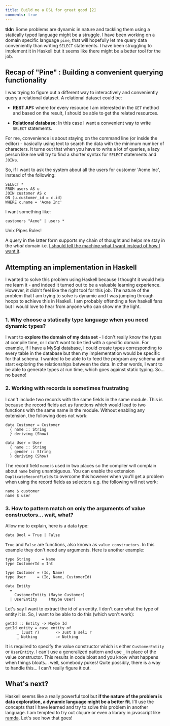 ```yaml
---
title: Build me a DSL for great good [2]
comments: true
---
```


**tldr:** Some problems are dynamic in nature and tackling them using a
statically typed language might be a struggle. I have been working on a domain
specific language `pine`, that will hopefully let me query data conveniently
than writing `SELECT` statements. I have been struggling to implement it in
Haskell but it seems like there might be a better tool for the job.

## Recap of "Pine" : Building a convenient querying functionality

I was trying to figure out a different way to interactively and conveniently
query a relational dataset. A relational dataset could be:

- **REST API:** where for every resource I am interested in the `GET` method and
based on the result, I should be able to get the related resources.

- **Relational database:** In this case I want a convenient way to write
  `SELECT` statements.

For me, convenience is about staying on the command line (or inside the
editor) - basically using text to search the data with the minimum number of
characters. It turns out that when you have to write a lot of queries, a lazy
person like me will try to find a shorter syntax for `SELECT` statements and
`JOIN`s.

So, if I want to ask the system about all the users for customer 'Acme Inc',
instead of the following:

```
SELECT *
FROM users AS u
JOIN customer AS c
ON (u.customer_id = c.id)
WHERE c.name = 'Acme Inc'
```

I want something like:

```
customers "Acme" | users *
```

Unix Pipes Rules!

A query in the latter form supports my chain of thought and helps me stay in the
*what* domain
i.e.
[I should tell the machine what I want instead of how I want it][focusing-on-what-matters].

## Attempting an implementation in Haskell

I wanted to solve this problem using Haskell because I thought it would help me
learn it - and indeed it turned out to be a valuable learning experience.
However, it didn't feel like the right tool for this job. The nature of the
problem that I am trying to solve is dynamic and I was jumping through hoops to
achieve this in Haskell. I am probably offending a few haskell fans but I would
love to hear from anyone who can show me the light.

### 1. Why choose a statically type language when you need dynamic types?

I want to **explore the domain of my data set** - I don't really know the types
at compile time, or I don't want to be tied with a specific domain. For example,
if I have a MySql database, I could create types corresponding to every table in
the database but then my implementation would be specific for that schema. I
wanted to be able to to feed the program any schema and start exploring the relationships
between the data. In other words, I want to be able to generate types at run
time, which goes against static typing. So... no bueno!

### 2. Working with records is sometimes frustrating

I can't include two records with the same fields in the same module. This is
because the record fields act as functions which would lead to two functions
with the same name in the module. Without enabling any extension, the following
does not work:

```
data Customer = Customer
  { name :: String
  } deriving (Show)
  
data User = User
  { name :: String
  , gender :: String
  } deriving (Show)
```

The record field `name` is used in two places so the compiler will complain
about `name` being unambiguous. You can enable the extension
`DuplicateRecordFields` to overcome this however when you'll get a problem when
using the record fields as selectors e.g. the following will not work:

```
name $ customer
name $ user
```

### 3. How to pattern match on only the arguments of value constructors... wait, what?

Allow me to explain, here is a data type:

```
data Bool = True | False
```

`True` and `False` are functions, also known as `value constructors`. In this
example they don't need any arguments. Here is another example:

```
type String     = Name
type CustomerId = Int

type Customer = (Id, Name)
type User     = (Id, Name, CustomerId)

data Entity
  =
    CustomerEntity (Maybe Customer)
  | UserEntity     (Maybe User)
```

Let's say I want to extract the id of an entity. I don't care what the type of entity it is. So, I want to be able to do this (which won't work):

```
getId :: Entity -> Maybe Id
getId entity = case entity of
     _ (Just r)       -> Just $ sel1 r
     _ Nothing        -> Nothing
```

It is required to specify the value constructor which is either `CustomerEntity`
or `UserEntity`. I can't use a generalized pattern and use `_` in place of the
value constructor. This results in code bloat and you know what happens when
things bloats... well, somebody pukes! Quite possibly, there is a
way to handle this... I can't really figure it out.

## What's next?

Haskell seems like a really powerful tool but **if the nature of the problem is
data exploration, a dynamic language might be a better fit**. I'll use the
concepts that I have learned and try to solve this problem in another language.
I am tempted to try out clojure or even a library in javascript
like [ramda][ramda]. Let's see how that goes!

[focusing-on-what-matters]: https://ahmadnazir.github.io/posts/2017-07-11-focusing-on-what-matters/post.html
[ramda]: http://ramdajs.com/
